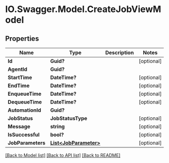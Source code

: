# IO.Swagger.Model.CreateJobViewModel
## Properties

Name | Type | Description | Notes
------------ | ------------- | ------------- | -------------
**Id** | **Guid?** |  | [optional] 
**AgentId** | **Guid?** |  | 
**StartTime** | **DateTime?** |  | [optional] 
**EndTime** | **DateTime?** |  | [optional] 
**EnqueueTime** | **DateTime?** |  | [optional] 
**DequeueTime** | **DateTime?** |  | [optional] 
**AutomationId** | **Guid?** |  | 
**JobStatus** | **JobStatusType** |  | [optional] 
**Message** | **string** |  | [optional] 
**IsSuccessful** | **bool?** |  | [optional] 
**JobParameters** | [**List&lt;JobParameter&gt;**](JobParameter.md) |  | [optional] 

[[Back to Model list]](../README.md#documentation-for-models) [[Back to API list]](../README.md#documentation-for-api-endpoints) [[Back to README]](../README.md)

